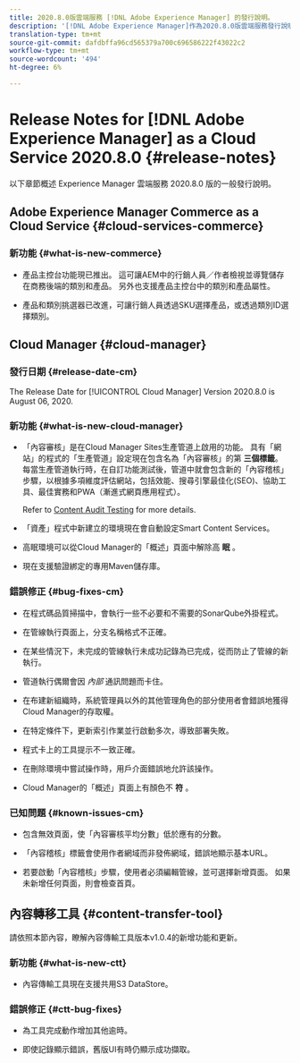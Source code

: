 ```yaml
---
title: 2020.8.0版雲端服務 [!DNL Adobe Experience Manager] 的發行說明。
description: '[!DNL Adobe Experience Manager]作為2020.8.0版雲端服務發行說明。'
translation-type: tm+mt
source-git-commit: dafdbffa96cd565379a700c696586222f43022c2
workflow-type: tm+mt
source-wordcount: '494'
ht-degree: 6%

---
```



# Release Notes for [!DNL Adobe Experience Manager] as a Cloud Service 2020.8.0 {#release-notes}

以下章節概述 Experience Manager 雲端服務 2020.8.0 版的一般發行說明。

## Adobe Experience Manager Commerce as a Cloud Service {#cloud-services-commerce}

### 新功能 {#what-is-new-commerce}

* 產品主控台功能現已推出。 這可讓AEM中的行銷人員／作者檢視並導覽儲存在商務後端的類別和產品。 另外也支援產品主控台中的類別和產品屬性。

* 產品和類別挑選器已改進，可讓行銷人員透過SKU選擇產品，或透過類別ID選擇類別。

## Cloud Manager {#cloud-manager}

### 發行日期 {#release-date-cm}

The Release Date for [!UICONTROL Cloud Manager] Version 2020.8.0 is August 06, 2020.

### 新功能 {#what-is-new-cloud-manager}

* 「內容審核」是在Cloud Manager Sites生產管道上啟用的功能。 具有「網站」的程式的「生產管道」設定現在包含名為「內容審核」的第 **三個標籤**。 每當生產管道執行時，在自訂功能測試後，管道中就會包含新的「內容稽核」步驟，以根據多項維度評估網站，包括效能、搜尋引擎最佳化(SEO)、協助工具、最佳實務和PWA（漸進式網頁應用程式）。

   Refer to [Content Audit Testing](/help/implementing/developing/introduction/understand-test-results.md#content-audit-testing) for more details.

* 「資產」程式中新建立的環境現在會自動設定Smart Content Services。

* 高眠環境可以從Cloud Manager的「概述」頁面中解除高 **眠** 。

* 現在支援驗證綁定的專用Maven儲存庫。

### 錯誤修正 {#bug-fixes-cm}

* 在程式碼品質掃描中，會執行一些不必要和不需要的SonarQube外掛程式。

* 在管線執行頁面上，分支名稱格式不正確。

* 在某些情況下，未完成的管線執行未成功記錄為已完成，從而防止了管線的新執行。

* 管道執行偶爾會因 *內部* 通訊問題而卡住。

* 在布建新組織時，系統管理員以外的其他管理角色的部分使用者會錯誤地獲得Cloud Manager的存取權。

* 在特定條件下，更新索引作業並行啟動多次，導致部署失敗。

* 程式卡上的工具提示不一致正確。

* 在刪除環境中嘗試操作時，用戶介面錯誤地允許該操作。

* Cloud Manager的「概述」頁面上有顏色不 **符** 。

### 已知問題 {#known-issues-cm}

* 包含無效頁面，使「內容審核平均分數」低於應有的分數。

* 「內容稽核」標籤會使用作者網域而非發佈網域，錯誤地顯示基本URL。

* 若要啟動「內容稽核」步驟，使用者必須編輯管線，並可選擇新增頁面。 如果未新增任何頁面，則會檢查首頁。

## 內容轉移工具 {#content-transfer-tool}

請依照本節內容，瞭解內容傳輸工具版本v1.0.4的新增功能和更新。

### 新功能 {#what-is-new-ctt}

* 內容傳輸工具現在支援共用S3 DataStore。

### 錯誤修正 {#ctt-bug-fixes}

* 為工具完成動作增加其他逾時。

* 即使記錄顯示錯誤，舊版UI有時仍顯示成功擷取。

